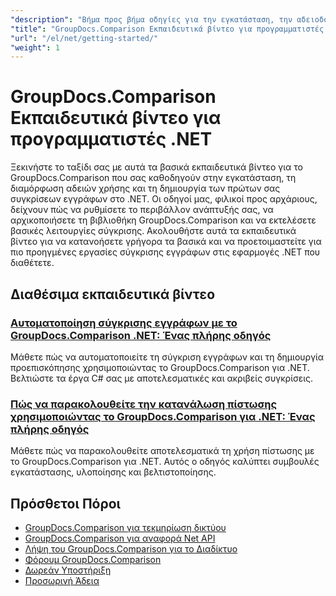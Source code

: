 ```yaml
---
"description": "Βήμα προς βήμα οδηγίες για την εγκατάσταση, την αδειοδότηση, τη ρύθμιση και τη δημιουργία της πρώτης σας σύγκρισης εγγράφων του GroupDocs.Comparison σε εφαρμογές .NET."
"title": "GroupDocs.Comparison Εκπαιδευτικά βίντεο για προγραμματιστές .NET"
"url": "/el/net/getting-started/"
"weight": 1
---
```


# GroupDocs.Comparison Εκπαιδευτικά βίντεο για προγραμματιστές .NET

Ξεκινήστε το ταξίδι σας με αυτά τα βασικά εκπαιδευτικά βίντεο για το GroupDocs.Comparison που σας καθοδηγούν στην εγκατάσταση, τη διαμόρφωση αδειών χρήσης και τη δημιουργία των πρώτων σας συγκρίσεων εγγράφων στο .NET. Οι οδηγοί μας, φιλικοί προς αρχάριους, δείχνουν πώς να ρυθμίσετε το περιβάλλον ανάπτυξής σας, να αρχικοποιήσετε τη βιβλιοθήκη GroupDocs.Comparison και να εκτελέσετε βασικές λειτουργίες σύγκρισης. Ακολουθήστε αυτά τα εκπαιδευτικά βίντεο για να κατανοήσετε γρήγορα τα βασικά και να προετοιμαστείτε για πιο προηγμένες εργασίες σύγκρισης εγγράφων στις εφαρμογές .NET που διαθέτετε.

## Διαθέσιμα εκπαιδευτικά βίντεο

### [Αυτοματοποίηση σύγκρισης εγγράφων με το GroupDocs.Comparison .NET: Ένας πλήρης οδηγός](./automate-document-comparison-groupdocs-net/)
Μάθετε πώς να αυτοματοποιείτε τη σύγκριση εγγράφων και τη δημιουργία προεπισκόπησης χρησιμοποιώντας το GroupDocs.Comparison για .NET. Βελτιώστε τα έργα C# σας με αποτελεσματικές και ακριβείς συγκρίσεις.

### [Πώς να παρακολουθείτε την κατανάλωση πίστωσης χρησιμοποιώντας το GroupDocs.Comparison για .NET: Ένας πλήρης οδηγός](./track-credit-consumption-groupdocs-comparison-dotnet/)
Μάθετε πώς να παρακολουθείτε αποτελεσματικά τη χρήση πίστωσης με το GroupDocs.Comparison για .NET. Αυτός ο οδηγός καλύπτει συμβουλές εγκατάστασης, υλοποίησης και βελτιστοποίησης.

## Πρόσθετοι Πόροι

- [GroupDocs.Comparison για τεκμηρίωση δικτύου](https://docs.groupdocs.com/comparison/net/)
- [GroupDocs.Comparison για αναφορά Net API](https://reference.groupdocs.com/comparison/net/)
- [Λήψη του GroupDocs.Comparison για το Διαδίκτυο](https://releases.groupdocs.com/comparison/net/)
- [Φόρουμ GroupDocs.Comparison](https://forum.groupdocs.com/c/comparison)
- [Δωρεάν Υποστήριξη](https://forum.groupdocs.com/)
- [Προσωρινή Άδεια](https://purchase.groupdocs.com/temporary-license/)